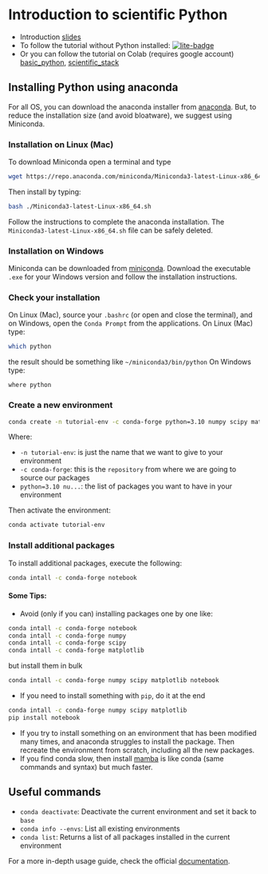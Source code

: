 # Introduction to scientific Python

* Introduction [slides](https://docs.google.com/presentation/d/1z4lad4-pvLIN9mDlBzrgP8ECNHYgkXbr0ZcQrcx7Uu4/edit?usp=sharing) 
* To follow the tutorial without Python installed: [![lite-badge](https://jupyterlite.rtfd.io/en/latest/_static/badge.svg)](https://lorenzocerrone.github.io/intro-to-scientific-python)
* Or you can follow the tutorial on Colab (requires google account)
[basic_python](https://colab.research.google.com/github/lorenzocerrone/intro-to-scientific-python/blob/main/notebooks/basic_python.ipynb),
[scientific_stack](https://colab.research.google.com/github/lorenzocerrone/intro-to-scientific-python/blob/main/notebooks/scientific_stack.ipynb)

## Installing Python using anaconda
For all OS, you can download the anaconda installer from [anaconda](https://www.anaconda.com/products/individual).
But, to reduce the installation size (and avoid bloatware), we suggest using Miniconda.
### Installation on Linux (Mac)
To download Miniconda open a terminal and type
```bash
wget https://repo.anaconda.com/miniconda/Miniconda3-latest-Linux-x86_64.sh
```
Then install by typing:
```bash
bash ./Miniconda3-latest-Linux-x86_64.sh
```
Follow the instructions to complete the anaconda installation. 
The `Miniconda3-latest-Linux-x86_64.sh` file can be safely deleted.

### Installation on Windows
Miniconda can be downloaded from [miniconda](https://docs.conda.io/en/latest/miniconda.html). Download the 
executable `.exe` for your Windows version and follow the installation instructions.

### Check your installation
On Linux (Mac), source your `.bashrc` (or  open and close the terminal), and on Windows, open the `Conda Prompt` from 
the applications. 
On Linux (Mac) type:
```bash
which python
```
the result should be something like `~/miniconda3/bin/python`
On Windows type:
```
where python
```

### Create a new environment
```bash
conda create -n tutorial-env -c conda-forge python=3.10 numpy scipy matplotlib
```
Where:
- `-n tutorial-env`: is just the name that we want to give to your environment
- `-c conda-forge`: this is the `repository` from where we are going to source our packages
- `python=3.10 nu...`: the list of packages you want to have in your environment

Then activate the environment:
```bash
conda activate tutorial-env
```

### Install additional packages
To install additional packages, execute the following:
```bash
conda intall -c conda-forge notebook
```
#### Some Tips: 
- Avoid (only if you can) installing packages one by one like:
```bash
conda intall -c conda-forge notebook
conda intall -c conda-forge numpy
conda intall -c conda-forge scipy
conda intall -c conda-forge matplotlib
```
but install them in bulk 
```bash
conda intall -c conda-forge numpy scipy matplotlib notebook
```
- If you need to install something with `pip`, do it at the end
```bash
conda intall -c conda-forge numpy scipy matplotlib
pip install notebook
```

- If you try to install something on an environment that has been modified many times, and anaconda struggles to 
install the package. Then recreate the environment from scratch, including all the new packages. 
- If you find conda slow, then install [mamba](https://github.com/mamba-org/mamba) is like conda (same commands and syntax) but much faster. 

## Useful commands
- `conda deactivate`: Deactivate the current environment and set it back to `base`
- `conda info --envs`: List all existing environments  
- `conda list`: Returns a list of all packages installed in the current environment 
  
For a more in-depth usage guide, check the official [documentation](https://docs.conda.io/projects/conda/en/latest/commands.html).
